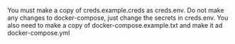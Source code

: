 You must make a copy of creds.example.creds as creds.env.
Do not make any changes to docker-compose, just change the secrets in creds.env.
You also need to make a copy of docker-compose.example.txt and make it ad docker-compose.yml